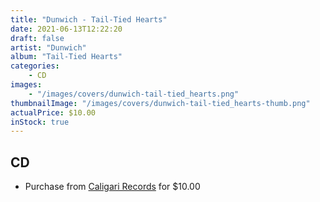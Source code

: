 ```yaml
---
title: "Dunwich - Tail-Tied Hearts"
date: 2021-06-13T12:22:20
draft: false
artist: "Dunwich"
album: "Tail-Tied Hearts"
categories:
    - CD
images:
    - "/images/covers/dunwich-tail-tied_hearts.png"
thumbnailImage: "/images/covers/dunwich-tail-tied_hearts-thumb.png"
actualPrice: $10.00
inStock: true
---
```


## CD
* Purchase from [Caligari Records](https://caligarirecords.storenvy.com/products/30881920-dunwich-tail-tied-hearts-cal-178) for $10.00
